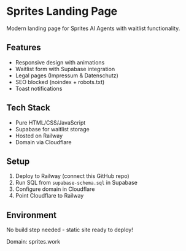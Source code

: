 # Sprites Landing Page

Modern landing page for Sprites AI Agents with waitlist functionality.

## Features

- Responsive design with animations
- Waitlist form with Supabase integration
- Legal pages (Impressum & Datenschutz)
- SEO blocked (noindex + robots.txt)
- Toast notifications

## Tech Stack

- Pure HTML/CSS/JavaScript
- Supabase for waitlist storage
- Hosted on Railway
- Domain via Cloudflare

## Setup

1. Deploy to Railway (connect this GitHub repo)
2. Run SQL from `supabase-schema.sql` in Supabase
3. Configure domain in Cloudflare
4. Point Cloudflare to Railway

## Environment

No build step needed - static site ready to deploy!

Domain: sprites.work
